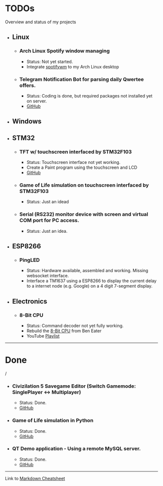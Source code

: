 # TODOs
Overview and status of my projects

- ## Linux
  - ### Arch Linux Spotify window managing
    * Status: Not yet started.
    * Integrate [spotifywm](https://github.com/dasJ/spotifywm) to my Arch Linux desktop
  - ### Telegram Notification Bot for parsing daily Qwertee offers.
    * Status: Coding is done, but required packages not installed yet on server.
    * [GitHub](https://github.com/JonasHeim/QwerteeParser)

- ## Windows

- ## STM32
  - ### TFT w/ touchscreen interfaced by STM32F103
    * Status: Touchscreen interface not yet working.
    * Create a Paint program using the touchscreen and LCD
    * [GitHub](https://github.com/JonasHeim/STM32F103_Touch_LCD)
  - ### Game of Life simulation on touchscreen interfaced by STM32F103
    * Status: Just an idead
  - ### Serial (RS232) monitor device with screen and virtual COM port for PC access.
    * Status: Just an idea.
    

- ## ESP8266
  - ### PingLED
    * Status: Hardware available, assembled and working. Missing websocket interface.
    * Interface a TM1637 using a ESP8266 to display the current delay to a internet node (e.g. Google) on a 4 digit 7-segment display.

- ## Electronics

  - ### 8-Bit CPU
    * Status: Command decoder not yet fully working.
    * Rebuild the [8-Bit CPU](https://eater.net/) from Ben Eater
    * YouTube [Playlist](https://www.youtube.com/playlist?list=PLowKtXNTBypGqImE405J2565dvjafglHU)
---
# Done
/
  - ### Civizilation 5 Savegame Editor (Switch Gamemode: SinglePlayer <-> Multiplayer)
    * Status: Done.
    * [GitHub](https://github.com/JonasHeim/Civilization-5-Savegame-Editor)

  - ### Game of Life simulation in Python
    * Status: Done.
    * [GitHub](https://github.com/JonasHeim/CANWakeUp)

  - ### QT Demo application - Using a remote MySQL server.
    * Status: Done.
    * [GitHub](https://github.com/JonasHeim/QT_MySQL)


---
Link to [Markdown Cheatsheet](https://github.com/adam-p/markdown-here/wiki/Markdown-Cheatsheet#emphasis)
